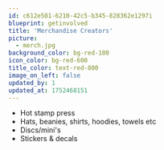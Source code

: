 ```yaml
---
id: c612e581-6210-42c5-b345-828362e1297i
blueprint: getinvolved
title: 'Merchandise Creators'
picture:
  - merch.jpg
background_color: bg-red-100
icon_color: bg-red-600
title_color: text-red-800
image_on_left: false
updated_by: 1
updated_at: 1752468151
---
```

- Hot stamp press
- Hats, beanies, shirts, hoodies, towels etc
- Discs/mini's
- Stickers & decals